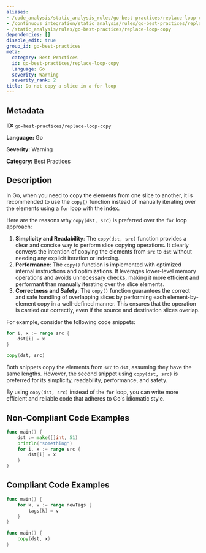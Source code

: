 ```yaml
---
aliases:
- /code_analysis/static_analysis_rules/go-best-practices/replace-loop-copy
- /continuous_integration/static_analysis/rules/go-best-practices/replace-loop-copy
- /static_analysis/rules/go-best-practices/replace-loop-copy
dependencies: []
disable_edit: true
group_id: go-best-practices
meta:
  category: Best Practices
  id: go-best-practices/replace-loop-copy
  language: Go
  severity: Warning
  severity_rank: 2
title: Do not copy a slice in a for loop
---
```

<!--  SOURCED FROM https://github.com/DataDog/datadog-static-analyzer-rule-docs -->


## Metadata
**ID:** `go-best-practices/replace-loop-copy`

**Language:** Go

**Severity:** Warning

**Category:** Best Practices

## Description
In Go, when you need to copy the elements from one slice to another, it is recommended to use the `copy()` function instead of manually iterating over the elements using a `for` loop with the index.

Here are the reasons why `copy(dst, src)` is preferred over the `for` loop approach:

1.  **Simplicity and Readability**: The `copy(dst, src)` function provides a clear and concise way to perform slice copying operations. It clearly conveys the intention of copying the elements from `src` to `dst` without needing any explicit iteration or indexing.
2.  **Performance**: The `copy()` function is implemented with optimized internal instructions and optimizations. It leverages lower-level memory operations and avoids unnecessary checks, making it more efficient and performant than manually iterating over the slice elements.
3.  **Correctness and Safety**: The `copy()` function guarantees the correct and safe handling of overlapping slices by performing each element-by-element copy in a well-defined manner. This ensures that the operation is carried out correctly, even if the source and destination slices overlap.

For example, consider the following code snippets:

```go
for i, x := range src {
    dst[i] = x
}
```

```go
copy(dst, src)
```

Both snippets copy the elements from `src` to `dst`, assuming they have the same lengths. However, the second snippet using `copy(dst, src)` is preferred for its simplicity, readability, performance, and safety.

By using `copy(dst, src)` instead of the `for` loop, you can write more efficient and reliable code that adheres to Go's idiomatic style.


## Non-Compliant Code Examples
```go
func main() {
    dst := make([]int, 51)
    println("something")
    for i, x := range src {
        dst[i] = x
    }
}
```

## Compliant Code Examples
```go
func main() {
    for k, v := range newTags {
        tags[k] = v
    }
}
```

```go
func main() {
    copy(dst, x)
}
```
